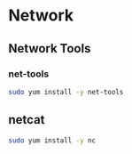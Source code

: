 # Network

## Network Tools

### net-tools

```bash
sudo yum install -y net-tools
```

## netcat

```bash
sudo yum install -y nc
```
